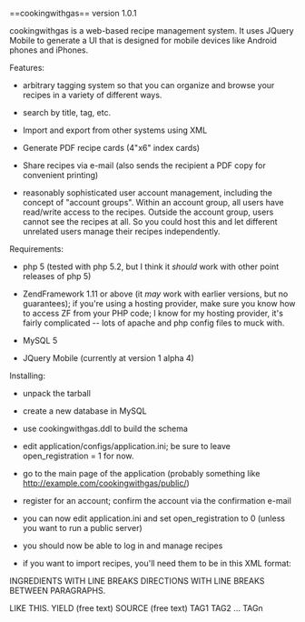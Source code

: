 ==cookingwithgas==
version 1.0.1

cookingwithgas is a web-based recipe management system.  It uses JQuery 
Mobile to generate a UI that is designed for mobile devices like Android 
phones and iPhones.

Features:

- arbitrary tagging system so that you can organize and browse your
  recipes in a variety of different ways.
  
- search by title, tag, etc.

- Import and export from other systems using XML

- Generate PDF recipe cards (4"x6" index cards)

- Share recipes via e-mail (also sends the recipient a PDF copy for
  convenient printing)

- reasonably sophisticated user account management, including the concept
  of "account groups".  Within an account group, all users have read/write
  access to the recipes.  Outside the account group, users cannot see the
  recipes at all.  So you could host this and let different unrelated users
  manage their recipes independently.

Requirements:

- php 5 (tested with php 5.2, but I think it *should* work with other
  point releases of php 5)

- ZendFramework 1.11 or above (it *may* work with earlier versions, but
  no guarantees); if you're using a hosting provider, make sure you know
  how to access ZF from your PHP code; I know for my hosting provider, it's
  fairly complicated -- lots of apache and php config files to muck with.

- MySQL 5

- JQuery Mobile (currently at version 1 alpha 4)

Installing:

- unpack the tarball

- create a new database in MySQL

- use cookingwithgas.ddl to build the schema

- edit application/configs/application.ini; be sure to leave
  open_registration = 1 for now.

- go to the main page of the application (probably something like
  http://example.com/cookingwithgas/public/)

- register for an account; confirm the account via the confirmation
  e-mail

- you can now edit application.ini and set open_registration to 0
  (unless you want to run a public server)

- you should now be able to log in and manage recipes

- if you want to import recipes, you'll need them to be in this XML
  format:


<?xml version="1.0" encoding="utf-8"?>
<recipes>
  <recipe>
    <title>TITLE</title>
    <ingredients>INGREDIENTS
WITH
LINE
BREAKS</ingredients>
    <directions>DIRECTIONS
WITH LINE BREAKS BETWEEN PARAGRAPHS.

LIKE THIS.</directions>
    <yield>YIELD (free text)</yield>
    <source>SOURCE (free text)</source>
    <tags>
      <tag>TAG1</tag>
      <tag>TAG2</tag>
        ...
      <tag>TAGn</tag>
    </tags>
  </recipe>
</recipes>

